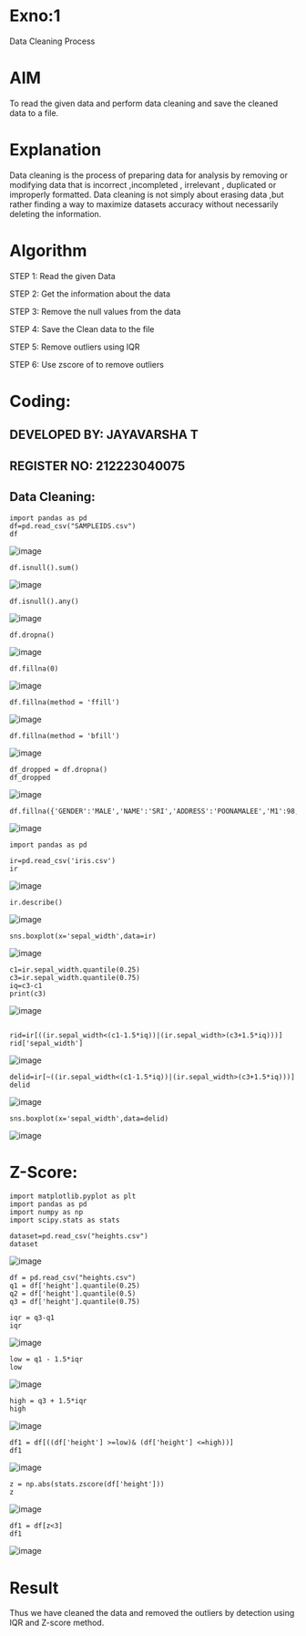 # Exno:1
Data Cleaning Process

# AIM
To read the given data and perform data cleaning and save the cleaned data to a file.

# Explanation
Data cleaning is the process of preparing data for analysis by removing or modifying data that is incorrect ,incompleted , irrelevant , duplicated or improperly formatted. Data cleaning is not simply about erasing data ,but rather finding a way to maximize datasets accuracy without necessarily deleting the information.

# Algorithm
STEP 1: Read the given Data

STEP 2: Get the information about the data

STEP 3: Remove the null values from the data

STEP 4: Save the Clean data to the file

STEP 5: Remove outliers using IQR

STEP 6: Use zscore of to remove outliers

# Coding:
## DEVELOPED BY: JAYAVARSHA T
## REGISTER NO: 212223040075
## Data Cleaning: 
```
import pandas as pd
df=pd.read_csv("SAMPLEIDS.csv")
df
```
![image](https://github.com/user-attachments/assets/af33a3be-4062-43d6-8e21-e30564b751c6)
```
df.isnull().sum()
```
![image](https://github.com/user-attachments/assets/f54803c0-41d4-4ae2-ab3b-ac66a0108521)
```
df.isnull().any()
```
![image](https://github.com/user-attachments/assets/44888638-a843-4568-b05c-da37e88c3a55)
```
df.dropna()
```
![image](https://github.com/user-attachments/assets/854a9777-4236-4b45-bbfb-00f80a535483)
```
df.fillna(0)
```
![image](https://github.com/user-attachments/assets/0e5048c3-7f71-4641-a093-f0da75601b65)
```
df.fillna(method = 'ffill')
```
![image](https://github.com/user-attachments/assets/9dc9237a-96b7-4e6f-8022-0ea12ec24e66)
```
df.fillna(method = 'bfill')
```
![image](https://github.com/user-attachments/assets/d29b9b4d-da50-45a2-bdca-51dc40fc3374)
```
df_dropped = df.dropna()
df_dropped
```
![image](https://github.com/user-attachments/assets/118c01b5-0b92-4ec3-99a9-d27e7b6ba7ca)
```
df.fillna({'GENDER':'MALE','NAME':'SRI','ADDRESS':'POONAMALEE','M1':98,'M2':87,'M3':76,'M4':92,'TOTAL':305,'AVG':89.999999})
```
![image](https://github.com/user-attachments/assets/ad8df2c3-0669-43a9-a448-59394c7878e4)
```
import pandas as pd
```
```
ir=pd.read_csv('iris.csv')
ir
```
![image](https://github.com/user-attachments/assets/71236c70-a7d7-4623-acd2-5d8d28461fc1)
```
ir.describe()
```
![image](https://github.com/user-attachments/assets/68ebc5a5-39b9-4b19-bd61-e9215e970f94)
```
sns.boxplot(x='sepal_width',data=ir)
```
![image](https://github.com/user-attachments/assets/90556baa-0257-4784-b8a1-28590bff558d)
```
c1=ir.sepal_width.quantile(0.25)
c3=ir.sepal_width.quantile(0.75)
iq=c3-c1
print(c3)
```
![image](https://github.com/user-attachments/assets/6ff8aa8f-131b-4056-945b-632e7b015882)
```

rid=ir[((ir.sepal_width<(c1-1.5*iq))|(ir.sepal_width>(c3+1.5*iq)))]
rid['sepal_width']
```
![image](https://github.com/user-attachments/assets/aa5ce985-032f-47f6-9695-b68a2a96b4bc)
```
delid=ir[~((ir.sepal_width<(c1-1.5*iq))|(ir.sepal_width>(c3+1.5*iq)))]
delid
```
![image](https://github.com/user-attachments/assets/641bd66f-596b-452f-9502-1d9458743988)
```
sns.boxplot(x='sepal_width',data=delid)
```
![image](https://github.com/user-attachments/assets/1fe42bd6-c5ad-4751-8dac-b97cfe80c036)
# Z-Score:
```
import matplotlib.pyplot as plt
import pandas as pd
import numpy as np
import scipy.stats as stats
```
```
dataset=pd.read_csv("heights.csv")
dataset
```
![image](https://github.com/user-attachments/assets/407f8654-b53e-4602-8c83-79bd6e0132af)
```
df = pd.read_csv("heights.csv")
q1 = df['height'].quantile(0.25)
q2 = df['height'].quantile(0.5)
q3 = df['height'].quantile(0.75)
```
```
iqr = q3-q1
iqr
```
![image](https://github.com/user-attachments/assets/5892ce45-325c-464b-b0c0-3f139a925957)
```
low = q1 - 1.5*iqr
low
```
![image](https://github.com/user-attachments/assets/9072f63a-01d0-493b-849e-73a2844c4b9c)
```
high = q3 + 1.5*iqr
high
```
![image](https://github.com/user-attachments/assets/0956460c-3d56-406c-b830-0146a613adef)
```
df1 = df[((df['height'] >=low)& (df['height'] <=high))]
df1
```
![image](https://github.com/user-attachments/assets/9fe0e945-525d-41e5-b0dc-ce37fd3a5789)
```
z = np.abs(stats.zscore(df['height']))
z
```
![image](https://github.com/user-attachments/assets/a7506d61-483d-428f-9c67-d437fb2e4912)
```
df1 = df[z<3]
df1
```
![image](https://github.com/user-attachments/assets/1935fe23-41bc-4e73-95a7-515879e4cd01)

# Result
Thus we have cleaned the data and removed the outliers by detection using IQR and Z-score method.      
